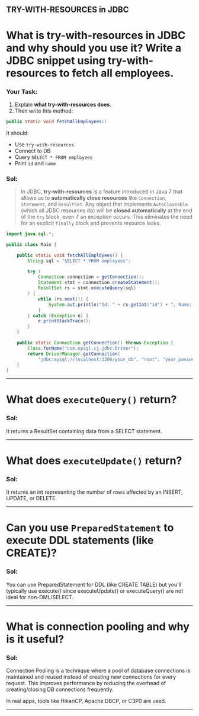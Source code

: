 ## **TRY-WITH-RESOURCES in JDBC**

# What is try-with-resources in JDBC and why should you use it? Write a JDBC snippet using try-with-resources to fetch all employees.

### Your Task:

1. Explain **what try-with-resources does**.
2. Then write this method:

```java
public static void fetchAllEmployees()
```

It should:

* Use `try-with-resources`
* Connect to DB
* Query `SELECT * FROM employees`
* Print `id` and `name`

### Sol:

> In JDBC, **try-with-resources** is a feature introduced in Java 7 that allows us to **automatically close resources** like `Connection`, `Statement`, and `ResultSet`.
> Any object that implements `AutoCloseable` (which all JDBC resources do) will be **closed automatically** at the end of the `try` block, even if an exception occurs.
> This eliminates the need for an explicit `finally` block and prevents resource leaks.

```java
import java.sql.*;

public class Main {

    public static void fetchAllEmployees() {
        String sql = "SELECT * FROM employees";

        try (
            Connection connection = getConnection();
            Statement stmt = connection.createStatement();
            ResultSet rs = stmt.executeQuery(sql)
        ) {
            while (rs.next()) {
                System.out.println("Id: " + rs.getInt("id") + ", Name: " + rs.getString("name"));
            }
        } catch (Exception e) {
            e.printStackTrace();
        }
    }

    public static Connection getConnection() throws Exception {
        Class.forName("com.mysql.cj.jdbc.Driver");
        return DriverManager.getConnection(
            "jdbc:mysql://localhost:3306/your_db", "root", "your_password");
    }
}
```

---

# What does `executeQuery()` return?

### Sol:

It returns a ResultSet containing data from a SELECT statement.

---

# What does `executeUpdate()` return?

### Sol:

It returns an int representing the number of rows affected by an INSERT, UPDATE, or DELETE.

---

# Can you use `PreparedStatement` to execute DDL statements (like CREATE)?

### Sol:

You can use PreparedStatement for DDL (like CREATE TABLE) but you'll typically use execute() since executeUpdate() or executeQuery() are not ideal for non-DML/SELECT.

---

# What is connection pooling and why is it useful?

### Sol:

Connection Pooling is a technique where a pool of database connections is maintained and reused instead of creating new connections for every request.
This improves performance by reducing the overhead of creating/closing DB connections frequently.

In real apps, tools like HikariCP, Apache DBCP, or C3P0 are used.

---
